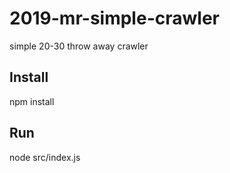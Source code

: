 # 2019-mr-simple-crawler
simple 20-30 throw away crawler

## Install

npm install

## Run

node src/index.js